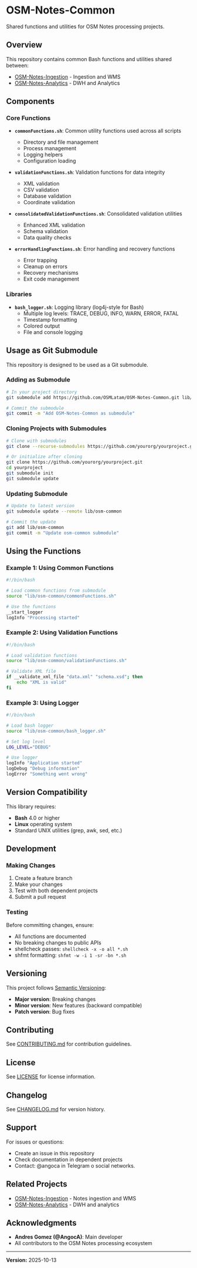 # OSM-Notes-Common

Shared functions and utilities for OSM Notes processing projects.

## Overview

This repository contains common Bash functions and utilities shared between:

- [OSM-Notes-Ingestion](https://github.com/OSMLatam/OSM-Notes-Ingestion) - Ingestion and WMS
- [OSM-Notes-Analytics](https://github.com/OSMLatam/OSM-Notes-Analytics) - DWH and Analytics

## Components

### Core Functions

- **`commonFunctions.sh`**: Common utility functions used across all scripts
  - Directory and file management
  - Process management
  - Logging helpers
  - Configuration loading

- **`validationFunctions.sh`**: Validation functions for data integrity
  - XML validation
  - CSV validation
  - Database validation
  - Coordinate validation

- **`consolidatedValidationFunctions.sh`**: Consolidated validation utilities
  - Enhanced XML validation
  - Schema validation
  - Data quality checks

- **`errorHandlingFunctions.sh`**: Error handling and recovery functions
  - Error trapping
  - Cleanup on errors
  - Recovery mechanisms
  - Exit code management

### Libraries

- **`bash_logger.sh`**: Logging library (log4j-style for Bash)
  - Multiple log levels: TRACE, DEBUG, INFO, WARN, ERROR, FATAL
  - Timestamp formatting
  - Colored output
  - File and console logging

## Usage as Git Submodule

This repository is designed to be used as a Git submodule.

### Adding as Submodule

```bash
# In your project directory
git submodule add https://github.com/OSMLatam/OSM-Notes-Common.git lib/osm-common

# Commit the submodule
git commit -m "Add OSM-Notes-Common as submodule"
```

### Cloning Projects with Submodules

```bash
# Clone with submodules
git clone --recurse-submodules https://github.com/yourorg/yourproject.git

# Or initialize after cloning
git clone https://github.com/yourorg/yourproject.git
cd yourproject
git submodule init
git submodule update
```

### Updating Submodule

```bash
# Update to latest version
git submodule update --remote lib/osm-common

# Commit the update
git add lib/osm-common
git commit -m "Update osm-common submodule"
```

## Using the Functions

### Example 1: Using Common Functions

```bash
#!/bin/bash

# Load common functions from submodule
source "lib/osm-common/commonFunctions.sh"

# Use the functions
__start_logger
logInfo "Processing started"
```

### Example 2: Using Validation Functions

```bash
#!/bin/bash

# Load validation functions
source "lib/osm-common/validationFunctions.sh"

# Validate XML file
if __validate_xml_file "data.xml" "schema.xsd"; then
    echo "XML is valid"
fi
```

### Example 3: Using Logger

```bash
#!/bin/bash

# Load bash logger
source "lib/osm-common/bash_logger.sh"

# Set log level
LOG_LEVEL="DEBUG"

# Use logger
logInfo "Application started"
logDebug "Debug information"
logError "Something went wrong"
```

## Version Compatibility

This library requires:

- **Bash** 4.0 or higher
- **Linux** operating system
- Standard UNIX utilities (grep, awk, sed, etc.)

## Development

### Making Changes

1. Create a feature branch
2. Make your changes
3. Test with both dependent projects
4. Submit a pull request

### Testing

Before committing changes, ensure:

- All functions are documented
- No breaking changes to public APIs
- shellcheck passes: `shellcheck -x -o all *.sh`
- shfmt formatting: `shfmt -w -i 1 -sr -bn *.sh`

## Versioning

This project follows [Semantic Versioning](https://semver.org/):

- **Major version**: Breaking changes
- **Minor version**: New features (backward compatible)
- **Patch version**: Bug fixes

## Contributing

See [CONTRIBUTING.md](CONTRIBUTING.md) for contribution guidelines.

## License

See [LICENSE](LICENSE) for license information.

## Changelog

See [CHANGELOG.md](CHANGELOG.md) for version history.

## Support

For issues or questions:

- Create an issue in this repository
- Check documentation in dependent projects
- Contact: @angoca in Telegram o social networks.

## Related Projects

- [OSM-Notes-Ingestion](https://github.com/OSMLatam/OSM-Notes-Ingestion) - Notes ingestion and WMS
- [OSM-Notes-Analytics](https://github.com/OSMLatam/OSM-Notes-Analytics) - DWH and analytics

## Acknowledgments

- **Andres Gomez (@AngocA)**: Main developer
- All contributors to the OSM Notes processing ecosystem

---

**Version:** 2025-10-13
